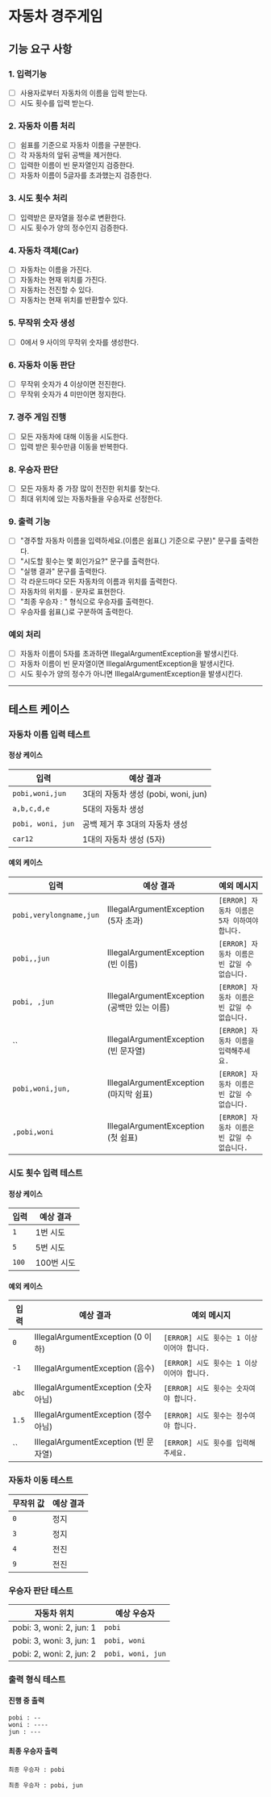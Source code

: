 # 자동차 경주게임

## 기능 요구 사항

### 1. 입력기능
- [ ] 사용자로부터 자동차의 이름을 입력 받는다.
- [ ] 시도 횟수를 입력 받는다.

### 2. 자동차 이름 처리
- [ ] 쉼표를 기준으로 자동차 이름을 구분한다.
- [ ] 각 자동차의 앞뒤 공백을 제거한다.
- [ ] 입력한 이름이 빈 문자열인지 검증한다.
- [ ] 자동차 이름이 5글자를 초과했는지 검증한다.

### 3. 시도 횟수 처리
- [ ] 입력받은 문자열을 정수로 변환한다.
- [ ] 시도 횟수가 양의 정수인지 검증한다.

### 4. 자동차 객체(Car)
- [ ] 자동차는 이름을 가진다.
- [ ] 자동차는 현재 위치를 가진다.
- [ ] 자동차는 전진할 수 있다.
- [ ] 자동차는 현재 위치를 반환할수 있다.

### 5. 무작위 숫자 생성
- [ ] 0에서 9 사이의 무작위 숫자를 생성한다.

### 6. 자동차 이동 판단
- [ ] 무작위 숫자가 4 이상이면 전진한다.
- [ ] 무작위 숫자가 4 미만이면 정지한다.

### 7. 경주 게임 진행
- [ ] 모든 자동차에 대해 이동을 시도한다.
- [ ] 입력 받은 횟수만큼 이동을 반복한다.

### 8. 우승자 판단
- [ ] 모든 자동차 중 가장 많이 전진한 위치를 찾는다.
- [ ] 최대 위치에 있는 자동차들을 우승자로 선정한다.

### 9. 출력 기능
- [ ] "경주할 자동차 이름을 입력하세요.(이름은 쉼표(,) 기준으로 구분)" 문구를 출력한다.
- [ ] "시도할 횟수는 몇 회인가요?" 문구를 출력한다.
- [ ] "실행 결과" 문구를 출력한다.
- [ ] 각 라운드마다 모든 자동차의 이름과 위치를 출력한다.
- [ ] 자동차의 위치를 `-` 문자로 표현한다.
- [ ] "최종 우승자 : " 형식으로 우승자를 출력한다.
- [ ] 우승자를 쉼표(,)로 구분하여 출력한다. 

### 예외 처리
- [ ] 자동차 이름이 5자를 초과하면 IllegalArgumentException을 발생시킨다.
- [ ] 자동차 이름이 빈 문자열이면 IllegalArgumentException을 발생시킨다.
- [ ] 시도 횟수가 양의 정수가 아니면 IllegalArgumentException을 발생시킨다.

---

## 테스트 케이스

### 자동차 이름 입력 테스트

#### 정상 케이스
| 입력 | 예상 결과 |
|------|-----------|
| `pobi,woni,jun` | 3대의 자동차 생성 (pobi, woni, jun) |
| `a,b,c,d,e` | 5대의 자동차 생성 |
| `pobi, woni, jun` | 공백 제거 후 3대의 자동차 생성 |
| `car12` | 1대의 자동차 생성 (5자) |

#### 예외 케이스
| 입력 | 예상 결과 | 예외 메시지                         |
|------|-----------|--------------------------------|
| `pobi,verylongname,jun` | IllegalArgumentException (5자 초과) | `[ERROR] 자동차 이름은 5자 이하여야 합니다.` |
| `pobi,,jun` | IllegalArgumentException (빈 이름) | `[ERROR] 자동차 이름은 빈 값일 수 없습니다.`  |
| `pobi, ,jun` | IllegalArgumentException (공백만 있는 이름) | `[ERROR] 자동차 이름은 빈 값일 수 없습니다.`  |
| `` | IllegalArgumentException (빈 문자열) | `[ERROR] 자동차 이름을 입력해주세요.`      |
| `pobi,woni,jun,` | IllegalArgumentException (마지막 쉼표) | `[ERROR] 자동차 이름은 빈 값일 수 없습니다.` |
| `,pobi,woni` | IllegalArgumentException (첫 쉼표) | `[ERROR] 자동차 이름은 빈 값일 수 없습니다.`     |

### 시도 횟수 입력 테스트

#### 정상 케이스
| 입력    | 예상 결과   |
|-------|---------|
| `1`   | 1번 시도   |
| `5`   | 5번 시도   |
| `100` | 100번 시도 |

#### 예외 케이스
| 입력 | 예상 결과 | 예외 메시지                        |
|------|-----------|-------------------------------|
| `0` | IllegalArgumentException (0 이하) | `[ERROR] 시도 횟수는 1 이상이어야 합니다.` |
| `-1` | IllegalArgumentException (음수) | `[ERROR] 시도 횟수는 1 이상이어야 합니다.` |
| `abc` | IllegalArgumentException (숫자 아님) | `[ERROR] 시도 횟수는 숫자여야 합니다.`    |
| `1.5` | IllegalArgumentException (정수 아님) | `[ERROR] 시도 횟수는 정수여야 합니다.`    |
| `` | IllegalArgumentException (빈 문자열) | `[ERROR] 시도 횟수를 입력해주세요.`      |

### 자동차 이동 테스트

| 무작위 값 | 예상 결과 |
|-----------|-----------|
| `0` | 정지 |
| `3` | 정지 |
| `4` | 전진 |
| `9` | 전진 |

### 우승자 판단 테스트

| 자동차 위치 | 예상 우승자 |
|-------------|-------------|
| pobi: 3, woni: 2, jun: 1 | `pobi` |
| pobi: 3, woni: 3, jun: 1 | `pobi, woni` |
| pobi: 2, woni: 2, jun: 2 | `pobi, woni, jun` |

### 출력 형식 테스트

#### 진행 중 출력
```
pobi : --
woni : ----
jun : ---
```

#### 최종 우승자 출력
```
최종 우승자 : pobi
```
```
최종 우승자 : pobi, jun
```